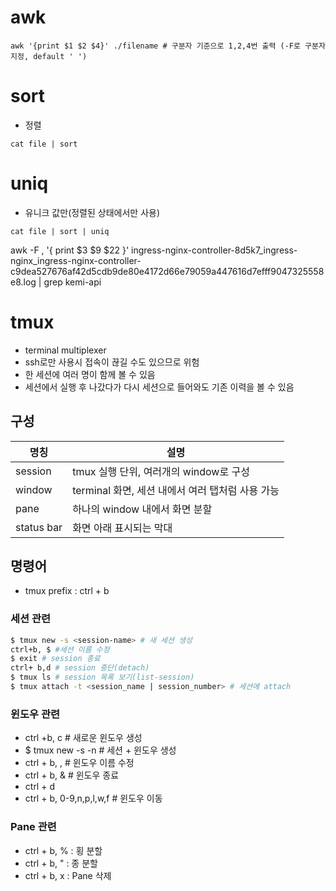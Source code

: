 # awk
```shell
awk '{print $1 $2 $4}' ./filename # 구분자 기준으로 1,2,4번 출력 (-F로 구분자 지정, default ' ')
```
# sort
- 정렬
```shell
cat file | sort
```
# uniq
- 유니크 값만(정렬된 상태에서만 사용)
```shell
cat file | sort | uniq
```

awk -F , '{ print $3 $9 $22 }' ingress-nginx-controller-8d5k7_ingress-nginx_ingress-nginx-controller-c9dea527676af42d5cdb9de80e4172d66e79059a447616d7efff9047325558e8.log | grep kemi-api

# tmux
- terminal multiplexer
- ssh로만 사용시 접속이 끊길 수도 있으므로 위험
- 한 세션에 여러 명이 함께 볼 수 있음
- 세션에서 실행 후 나갔다가 다시 세션으로 들어와도 기존 이력을 볼 수 있음
## 구성
| 명칭    | 설명        |
|-------|------------|
|session | tmux 실행 단위, 여러개의 window로 구성|
|window | terminal 화면, 세션 내에서 여러 탭처럼 사용 가능|
|pane |하나의 window 내에서 화면 분할|
|status bar | 화면 아래 표시되는 막대|
## 명령어
- tmux prefix : ctrl + b
### 세션 관련
```bash
$ tmux new -s <session-name> # 새 세션 생성
ctrl+b, $ #세션 이름 수정
$ exit # session 종료
ctrl+ b,d # session 중단(detach)
$ tmux ls # session 목록 보기(list-session)
$ tmux attach -t <session_name | session_number> # 세션에 attach
```
### 윈도우 관련
- ctrl +b, c # 새로운 윈도우 생성
- $ tmux new -s <session-name> -n <window-name> # 세션 + 윈도우 생성
- ctrl + b, , # 윈도우 이름 수정
- ctrl + b, & # 윈도우 종료
- ctrl + d
- ctrl + b, 0-9,n,p,l,w,f # 윈도우 이동


### Pane 관련
- ctrl + b, % : 횡 분할
- ctrl + b, " : 종 분할
- ctrl + b, x : Pane 삭제